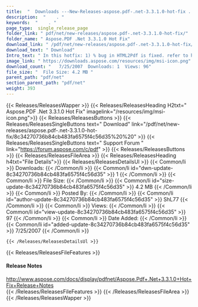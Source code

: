 ```yaml
---
title:  "  Downloads ---New-Releases-aspose.pdf-.net-3.3.1.0-hot-fix . " 
description:  "    . " 
keywords:  "    . " 
page_type:  single_release_page
folder_link: " pdf/net/new-releases/aspose.pdf-.net-3.3.1.0-hot-fix/"
folder_name: " Aspose.PDF .Net 3.3.1.0 Hot Fix"
download_link: " /pdf/net/new-releases/aspose.pdf-.net-3.3.1.0-hot-fix/8c34270736b84cb483fa6575f4c56d35"
download_text: " Download"
Intro_text: " In this hotfix: 1) % bug in HTML2Pdf is fixed. refer to http://www.aspose.com..."
image_link: " https://downloads.aspose.com/resources/img/msi-icon.png"
download_count: "   7/25/2007  Downloads: 1  Views: 96"
file_size: "  File Size: 4.2 MB "
parent_path: "pdf/net"
section_parent_path: "pdf/net"
weight: 393 
---
```


{{< Releases/ReleasesWapper >}}
  {{< Releases/ReleasesHeading H2txt=" Aspose.PDF .Net 3.3.1.0 Hot Fix" imagelink="/resources/img/msi-icon.png">}}
  {{< Releases/ReleasesButtons >}}
    {{< Releases/ReleasesSingleButtons text=" Download" link="/pdf/net/new-releases/aspose.pdf-.net-3.3.1.0-hot-fix/8c34270736b84cb483fa6575f4c56d35%20%20" >}}
    {{< Releases/ReleasesSingleButtons text=" Support Forum " link="https://forum.aspose.com/c/pdf" >}}
  {{< Releases/ReleasesButtons >}}
  {{< Releases/ReleasesFileArea >}}
    {{< Releases/ReleasesHeading h4txt="File Details">}}
    {{< Releases/ReleasesDetailsUl >}}
            {{< Common/li  >}} Downloads: {{< /Common/li >}} 
      {{< Common/li id="dwn-update-8c34270736b84cb483fa6575f4c56d35" >}} 1 {{< /Common/li >}} 
      {{< Common/li  >}} File Size: {{< /Common/li >}} 
      {{< Common/li id="size-update-8c34270736b84cb483fa6575f4c56d35" >}} 4.2 MB {{< /Common/li >}} 
      {{< Common/li  >}} Posted By: {{< /Common/li >}} 
      {{< Common/li id="author-update-8c34270736b84cb483fa6575f4c56d35" >}} ShL77 {{< /Common/li >}} 
      {{< Common/li  >}} Views: {{< /Common/li >}} 
      {{< Common/li id="view-update-8c34270736b84cb483fa6575f4c56d35" >}} 97 {{< /Common/li >}} 
      {{< Common/li  >}} Date Added: {{< /Common/li >}} 
      {{< Common/li id="added-update-8c34270736b84cb483fa6575f4c56d35" >}} 7/25/2007 {{< /Common/li >}} 

    {{< /Releases/ReleasesDetailsUl >}}

  {{< Releases/ReleasesFileFeatures >}}
      <h4>Release Notes</h4><div><a href="http://www.aspose.com/docs/display/pdfnet/Aspose.Pdf+.Net+3.3.1.0+Hot+Fix+Release+Notes">http://www.aspose.com/docs/display/pdfnet/Aspose.Pdf+.Net+3.3.1.0+Hot+Fix+Release+Notes</a></div>
  {{< /Releases/ReleasesFileFeatures >}}
 {{< /Releases/ReleasesFileArea >}}
{{< /Releases/ReleasesWapper >}}


